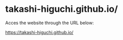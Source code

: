 # takashi-higuchi.github.io/

Acces the website through the URL below:

https://takashi-higuchi.github.io/